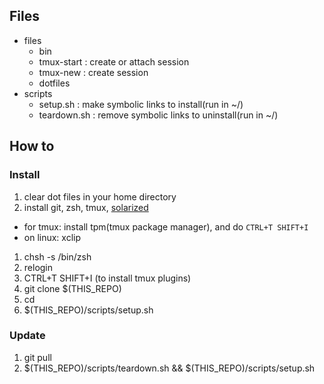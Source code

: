 ## Files

 - files
    - bin
     - tmux-start : create or attach session
     - tmux-new : create session
    - dotfiles
 - scripts
    - setup.sh : make symbolic links to install(run in ~/)
    - teardown.sh : remove symbolic links to uninstall(run in ~/)

## How to

### Install

 1. clear dot files in your home directory
 1. install git, zsh, tmux, [solarized](https://github.com/altercation/solarized)
   - for tmux: install tpm(tmux package manager), and do `CTRL+T SHIFT+I`
   - on linux: xclip
 1. chsh -s /bin/zsh
 1. relogin
 1. CTRL+T SHIFT+I (to install tmux plugins)
 1. git clone $(THIS_REPO)
 1. cd
 1. $(THIS_REPO)/scripts/setup.sh

### Update

 1. git pull
 1. $(THIS_REPO)/scripts/teardown.sh && $(THIS_REPO)/scripts/setup.sh
